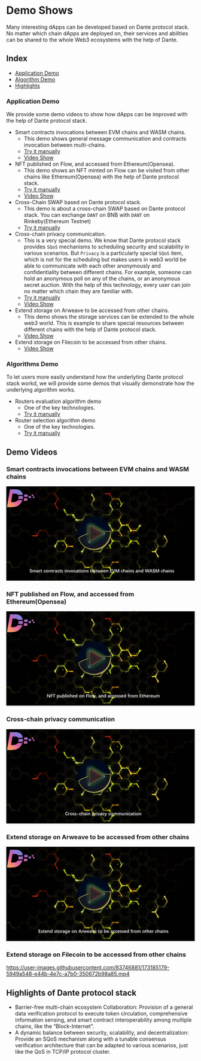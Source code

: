 # Demo Shows

Many interesting dApps can be developed based on Dante protocol stack. No matter which chain dApps are deployed on, their services and abilities can be shared to the whole Web3 ecosystems with the help of Dante.

## Index
* [Application Demo](#application-demo)
* [Algorithm Demo](#algorithms-demo)
* [Highlights](#highlights-of-dante-protocol-stack)

### Application Demo
We provide some demo videos to show how dApps can be improved with the help of Dante protocol stack.

* Smart contracts invocations between EVM chains and WASM chains. 
    * This demo shows general message communication and contracts invocation between multi-chains.
    * [Try it manually](https://github.com/dantenetwork/cross-chain-demo/tree/high-level-show)
    * [Video Show](#smart-contracts-invocations-between-evm-chains-and-wasm-chains)
* NFT published on Flow, and accessed from Ethereum(Opensea). 
    * This demo shows an NFT minted on Flow can be visited from other chains like Ethereum(Opensea) with the help of Dante protocol stack.
    * [Try it manually](https://github.com/dantenetwork/cadence-contracts)
    * [Video Show](#nft-published-on-flow-and-accessed-from-ethereumopensea)
* Cross-Chain SWAP based on Dante protocol stack. 
    * This demo is about a cross-chain SWAP based on Dante protocol stack. You can exchange `DANT` on BNB with `DANT` on Rinkeby(Ethereum Testnet)
    * [Try it manually](https://demo-swap-theta.vercel.app/)
* Cross-chain privacy communication. 
    * This is a very special demo. We know that Dante protocol stack provides `SQoS` mechanisms to scheduling security and scalability in various scenarios. But `Privacy` is a particularly special `SQoS` item, which is not for the scheduling but makes users in web3 world be able to communicate with each other anonymously and confidentiality between different chains. For example, someone can hold an anonymous poll on any of the chains, or an anonymous secret auction. With the help of this technology, every user can join no matter which chain they are familiar with.
    * [Try it manually](https://github.com/dantenetwork/Demo-Cross-chain-privacy-communication/tree/main/Anonymous)
    * [Video Show](#cross-chain-privacy-communication)
* Extend storage on Arweave to be accessed from other chains.
    * This demo shows the storage services can be extended to the whole web3 world. This is example to share special resources between different chains with the help of Dante protocol stack.
    * [Video Show](#extend-storage-on-arweave-to-be-accessed-from-other-chains)
* Extend storage on Filecoin to be accessed from other chains.
    * [Video Show](#extend-storage-on-filecoin-to-be-accessed-from-other-chains)


### Algorithms Demo
To let users more easily understand how the underlyting Dante protocol stack workd, we will provide some demos that visually demonstrate how the underlying algorithm works.

* Routers evaluation algorithm demo
    * One of the key technologies.
    * [Try it manually](https://github.com/dantenetwork/Routers-Evaluation-Demo)
* Router selection algorithm demo
    * One of the key technologies.
    * [Try it manually](https://github.com/dantenetwork/Routers-Selection-Demo)

## Demo Videos
### Smart contracts invocations between EVM chains and WASM chains
[![Smart contracts invocations between EVM chains and WASM chains](https://github.com/dantenetwork/Demo-Show/blob/main/image/Smart%20contracts%20invocations%20between%20EVM%20chains%20and%20WASM%20chains.png)](https://wanxiang-dante.oss-cn-hangzhou.aliyuncs.com/basic%20functions.mp4)


### NFT published on Flow, and accessed from Ethereum(Opensea)
[![NFT published on Flow, and accessed from Ethereum(Opensea)](https://github.com/dantenetwork/Demo-Show/blob/main/image/NFT%20published%20on%20Flow%2C%20and%20accessed%20from%20Ethereum.png)](https://wanxiang-dante.oss-cn-hangzhou.aliyuncs.com/NFT%20on%20Flow%20extends%20to%20Opensea.mp4)


### Cross-chain privacy communication
[![Cross-chain privacy communication](https://github.com/dantenetwork/Demo-Show/blob/main/image/Cross-chain%20privacy%20communication.png)](https://wanxiang-dante.oss-cn-hangzhou.aliyuncs.com/privacy-message.mp4)


### Extend storage on Arweave to be accessed from other chains
[![Extend storage on Arweave to be accessed from other chains](https://github.com/dantenetwork/Demo-Show/blob/main/image/Extend%20storage%20on%20Arweave%20to%20be%20accessed%20from%20other%20chains.png)](https://wanxiang-dante.oss-cn-hangzhou.aliyuncs.com/Special%20router%20serves%20for%20storage%20on%20Arweave.mp4)


### Extend storage on Filecoin to be accessed from other chains
https://user-images.githubusercontent.com/83746881/173185179-5949a548-e44b-4e7c-a7b0-350672b98a85.mp4


## Highlights of Dante protocol stack
* Barrier-free multi-chain ecosystem Collaboration: Provision of a general data verification protocol to execute token circulation, comprehensive information sensing, and smart contract interoperability among multiple chains, like the “Block-Internet”.
* A dynamic balance between security, scalability, and decentralization: Provide an SQoS mechanism along with a tunable consensus verification architecture that can be adapted to various scenarios, just like the QoS in TCP/IP protocol cluster.

